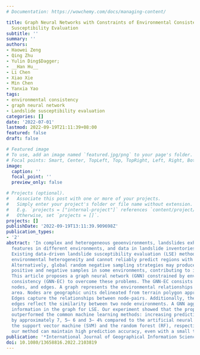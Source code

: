 ```yaml
---
# Documentation: https://wowchemy.com/docs/managing-content/

title: Graph Neural Networks with Constraints of Environmental Consistency for Landslide
  Susceptibility Evaluation
subtitle: ''
summary: ''
authors:
- Haowei Zeng
- Qing Zhu
- Yulin Ding$Dagger;
- __Han Hu__
- Li Chen
- Xiao Xie
- Min Chen
- Yanxia Yao
tags:
- environmental consistency
- graph neural network
- Landslide susceptibility evaluation
categories: []
date: '2022-07-01'
lastmod: 2022-09-19T21:11:39+08:00
featured: false
draft: false

# Featured image
# To use, add an image named `featured.jpg/png` to your page's folder.
# Focal points: Smart, Center, TopLeft, Top, TopRight, Left, Right, BottomLeft, Bottom, BottomRight.
image:
  caption: ''
  focal_point: ''
  preview_only: false

# Projects (optional).
#   Associate this post with one or more of your projects.
#   Simply enter your project's folder or file name without extension.
#   E.g. `projects = ["internal-project"]` references `content/project/deep-learning/index.md`.
#   Otherwise, set `projects = []`.
projects: []
publishDate: '2022-09-19T13:11:39.909698Z'
publication_types:
- '2'
abstract: 'In complex and heterogeneous geoenvironments, landslides exhibit varying
  features in different environments, and data in landslide inventories are imbalanced.
  Existing data-driven landslide susceptibility evaluation (LSE) methods overlook
  environmental heterogeneity and cannot reliably predict regions with few samples.
  Alternatively, global random negative sampling strategies may produce imbalanced
  positive and negative samples in some environments, contributing to inaccurate predictions.
  This article proposes a graph neural network (GNN) constrained by environmental
  consistency (GNN-EC) to overcome these problems. The GNN-EC consists of graphs with
  nodes, and edges. A graph represents the environmental relationships in the study
  area. Nodes are geographic units delineated from terrain polygon approximation.
  Edges capture the relationships between node-pairs. Additionally, the weights of
  edges reflect the similarity between two node environments. A GNN aggregates node
  information in the graph for LSE. Our experiment showed that the proposed method
  outperformed the common machine learning methods: increasing prediction accuracy
  by approximately 7, 5– 6 and 3– 4% compared to the artificial neural network (ANN),
  the support vector machine (SVM) and the random forest (RF), respectively. Moreover,
  our method can maintain high prediction accuracy, even with a small training set.'
publication: '*International Journal of Geographical Information Science*'
doi: 10.1080/13658816.2022.2103819
---
```

